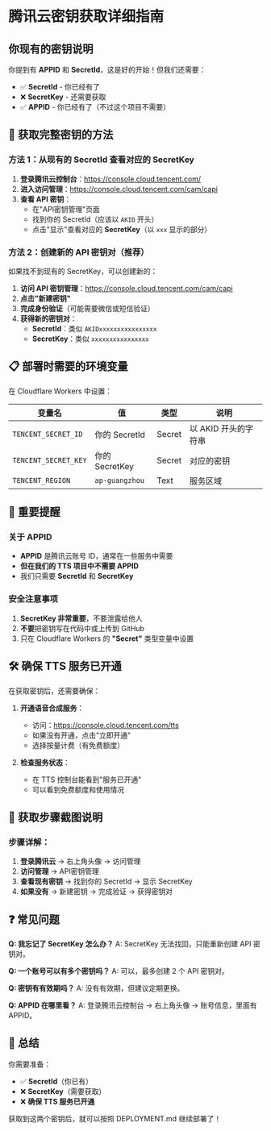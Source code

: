 # 腾讯云密钥获取详细指南

## 你现有的密钥说明

你提到有 **APPID** 和 **SecretId**，这是好的开始！但我们还需要：

- ✅ **SecretId** - 你已经有了
- ❌ **SecretKey** - 还需要获取
- ✅ **APPID** - 你已经有了（不过这个项目不需要）

## 🔑 获取完整密钥的方法

### 方法 1：从现有的 SecretId 查看对应的 SecretKey

1. **登录腾讯云控制台**：https://console.cloud.tencent.com/
2. **进入访问管理**：https://console.cloud.tencent.com/cam/capi
3. **查看 API 密钥**：
   - 在"API密钥管理"页面
   - 找到你的 SecretId（应该以 `AKID` 开头）
   - 点击"显示"查看对应的 **SecretKey**（以 `xxx` 显示的部分）

### 方法 2：创建新的 API 密钥对（推荐）

如果找不到现有的 SecretKey，可以创建新的：

1. **访问 API 密钥管理**：https://console.cloud.tencent.com/cam/capi
2. **点击"新建密钥"**
3. **完成身份验证**（可能需要微信或短信验证）
4. **获得新的密钥对**：
   - **SecretId**：类似 `AKIDxxxxxxxxxxxxxxxx`
   - **SecretKey**：类似 `xxxxxxxxxxxxxxxx`

## 📋 部署时需要的环境变量

在 Cloudflare Workers 中设置：

| 变量名 | 值 | 类型 | 说明 |
|--------|----|----|------|
| `TENCENT_SECRET_ID` | 你的 SecretId | Secret | 以 AKID 开头的字符串 |
| `TENCENT_SECRET_KEY` | 你的 SecretKey | Secret | 对应的密钥 |
| `TENCENT_REGION` | `ap-guangzhou` | Text | 服务区域 |

## 🚨 重要提醒

### 关于 APPID
- **APPID** 是腾讯云账号 ID，通常在一些服务中需要
- **但在我们的 TTS 项目中不需要 APPID**
- 我们只需要 **SecretId** 和 **SecretKey**

### 安全注意事项
1. **SecretKey 非常重要**，不要泄露给他人
2. **不要**把密钥写在代码中或上传到 GitHub
3. 只在 Cloudflare Workers 的 **"Secret"** 类型变量中设置

## 🛠️ 确保 TTS 服务已开通

在获取密钥后，还需要确保：

1. **开通语音合成服务**：
   - 访问：https://console.cloud.tencent.com/tts
   - 如果没有开通，点击"立即开通"
   - 选择按量计费（有免费额度）

2. **检查服务状态**：
   - 在 TTS 控制台能看到"服务已开通"
   - 可以看到免费额度和使用情况

## 📱 获取步骤截图说明

### 步骤详解：
1. **登录腾讯云** → 右上角头像 → 访问管理
2. **访问管理** → API密钥管理
3. **查看现有密钥** → 找到你的 SecretId → 显示 SecretKey
4. **如果没有** → 新建密钥 → 完成验证 → 获得密钥对

## ❓ 常见问题

**Q: 我忘记了 SecretKey 怎么办？**
A: SecretKey 无法找回，只能重新创建 API 密钥对。

**Q: 一个账号可以有多个密钥吗？**
A: 可以，最多创建 2 个 API 密钥对。

**Q: 密钥有有效期吗？**
A: 没有有效期，但建议定期更换。

**Q: APPID 在哪里看？**
A: 登录腾讯云控制台 → 右上角头像 → 账号信息，里面有 APPID。

## 🎯 总结

你需要准备：
- ✅ **SecretId**（你已有）
- ❌ **SecretKey**（需要获取）
- ❌ **确保 TTS 服务已开通**

获取到这两个密钥后，就可以按照 DEPLOYMENT.md 继续部署了！
